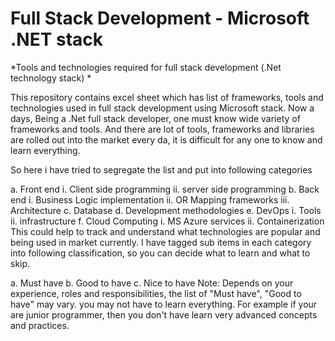 # Full Stack Development - Microsoft .NET stack
*Tools and technologies required for full stack development (.Net technology stack) *

This repository contains excel sheet which has list of frameworks, tools and technologies used in full stack development using Microsoft stack. Now a days, Being a .Net full stack developer, one must know wide variety of frameworks and tools. And there are lot of tools, frameworks and libraries are rolled out into the market every da, it is difficult for any one to know and learn everything.

So here i have tried to segregate the list and put into following categories

  a. Front end
      i. Client side programming
      ii. server side programming
  b. Back end
      i. Business Logic implementation
      ii. OR Mapping frameworks
      iii. Architecture
  c. Database
  d. Development methodologies
  e. DevOps 
      i.  Tools 
      ii. infrastructure
  f. Cloud Computing
      i. MS Azure services
      ii. Containerization
This could help to track and understand what technologies are popular and being used in market currently. I have tagged sub items in each category into following classification, so you can decide what to learn and what to skip.

  a. Must have
  b. Good to have
  c. Nice to have
Note: Depends on your experience, roles and responsibilities, the list of "Must have", "Good to have" may vary. you may not have to learn everything. For example if your are junior programmer, then you don't have learn very advanced concepts and practices.
